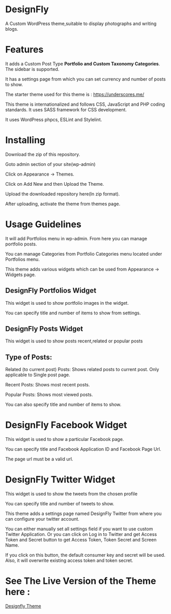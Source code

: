 # DesignFly
A Custom WordPress theme,suitable to display photographs and writing blogs.

# Features
It adds a Custom Post Type **Portfolio and Custom Taxonomy Categories**. The sidebar is supported.

It has a settings page from which you can set currency and number of posts to show.

The starter theme used for this theme is : https://underscores.me/

This theme is internationalized and follows CSS, JavaScript and PHP coding standards. It uses SASS framework for CSS development.

It uses WordPress phpcs, ESLint and Stylelint.

# Installing
Download the zip of this repository. 

Goto admin section of your site(wp-admin)

Click on Appearance -> Themes.

Click on Add New and then Upload the Theme.

Upload the downloaded repository here(In zip format).

After uploading, activate the theme from themes page.


# Usage Guidelines
It will add Portfolios menu in wp-admin. From here you can manage portfolio posts.

You can manage Categories from Portfolio Categories menu located under Portfolios menu.

This theme adds various widgets which can be used from Appearance -> Widgets page.

## DesignFly Portfolios Widget
This widget is used to show portfolio images in the widget.

You can specify title and number of items to show from settings.

## DesignFly Posts Widget
This widget is used to show posts recent,related or popular posts

## Type of Posts:

Related (to current post) Posts: Shows related posts to current post. Only applicable to Single post page.

Recent Posts: Shows most recent posts.

Popular Posts: Shows most viewed posts.

You can also specify title and number of items to show.

# DesignFly Facebook Widget
This widget is used to show a particular Facebook page.

You can specify title and Facebook Application ID and Facebook Page Url.

The page url must be a valid url.

# DesignFly Twitter Widget
This widget is used to show the tweets from the chosen profile

You can specify title and number of tweets to show.

This theme adds a settings page named DesignFly Twitter from where you can configure your twitter account.

You can either manually set all settings field if you want to use custom Twitter Application. Or you can click on Log in to Twitter and get Access Token and Secret button to get Access Token, Token Secret and Screen Name.

If you click on this button, the default consumer key and secret will be used. Also, it will overwrite existing access token and token secret.

# See The Live Version of the Theme here : 
[Designfly Theme](http://3.6.93.168/)
